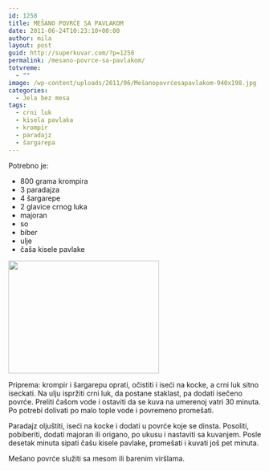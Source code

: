 ```yaml
---
id: 1258
title: MEŠANO POVRĆE SA PAVLAKOM
date: 2011-06-24T10:23:10+00:00
author: mila
layout: post
guid: http://superkuvar.com/?p=1258
permalink: /mesano-povrce-sa-pavlakom/
totvreme:
  - ""
image: /wp-content/uploads/2011/06/Mešanopovrćesapavlakom-940x198.jpg
categories:
  - Jela bez mesa
tags:
  - crni luk
  - kisela pavlaka
  - krompir
  - paradajz
  - šargarepa
---
```

Potrebno je:

  * 800 grama krompira
  * 3 paradajza
  * 4 šargarepe
  * 2 glavice crnog luka
  * majoran
  * so
  * biber
  * ulje
  * čaša kisele pavlake

<img class="alignnone size-medium wp-image-3581" title="Mešanopovrćesapavlakom" src="//superkuvar.com/wp-content/uploads/2011/06/Me%C5%A1anopovr%C4%87esapavlakom-300x225.jpg" alt="" width="300" height="225" /> 

Priprema: krompir i šargarepu oprati, očistiti i iseći na kocke, a crni luk sitno iseckati. Na ulju ispržiti crni luk, da postane staklast, pa dodati isečeno povrće. Preliti čašom vode i ostaviti da se kuva na umerenoj vatri 30 minuta. Po potrebi dolivati po malo tople vode i povremeno promešati.

Paradajz oljuštiti, iseći na kocke i dodati u povrće koje se dinsta. Posoliti, pobiberiti, dodati majoran ili origano, po ukusu i nastaviti sa kuvanjem. Posle desetak minuta sipati čašu kisele pavlake, promešati i kuvati još pet minuta.

Mešano povrće služiti sa mesom ili barenim viršlama.